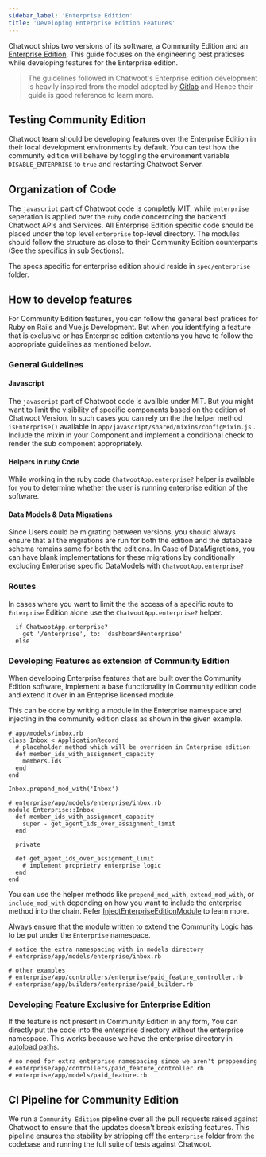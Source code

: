 ```yaml
---
sidebar_label: 'Enterprise Edition'
title: 'Developing Enterprise Edition Features'
---
```


Chatwoot ships two versions of its software, a Community Edition and an [Enterprise Edition](/product/others/enterprise-edition). This guide focuses on the engineering best praticses while developing features for the Enterprise edition.

> The guidelines followed in Chatwoot's Enterprise edition development is heavily inspired from the model adopted by [Gitlab](https://docs.gitlab.com/ee/development/ee_features.html) and Hence their guide is good reference to learn more.

## Testing Community Edition

Chatwoot team should be developing features over the Enterprise Edition in their local development environments by default.
You can test how the community edition will behave by toggling the environment variable `DISABLE_ENTERPRISE` to `true` and restarting Chatwoot Server.

## Organization of Code

The `javascript` part of Chatwoot code is completly MIT, while `enterprise` seperation is applied over the `ruby` code concerncing the backend Chatwoot APIs and Services.
All Enterprise Edition specific code should be placed under the top level `enterprise` top-level directory. The modules should follow the structure as close to their Community Edition counterparts (See the specifics in sub Sections).

The specs specific for enterprise edition should reside in `spec/enterprise` folder. 

## How to develop features

For Community Edition features, you can follow the general best pratices for Ruby on Rails and Vue.js Development.
But when you identifying a feature that is exclusive or has Enterprise edition extentions you have to follow the appropriate guidelines as mentioned below.

### General Guidelines
#### Javascript
The `javascript` part of Chatwoot code is availble under MIT. But you might want to limit the visibility of specific components based on the edition of Chatwoot Version. In such cases you can rely on the the helper method `isEnterprise()` available in `app/javascript/shared/mixins/configMixin.js` . Include the mixin in your Component and implement a conditional check to render the sub component appropriately.

#### Helpers in ruby Code
While working in the ruby code `ChatwootApp.enterprise?` helper is available for you to determine whether the user is running enterprise edition of the software.

#### Data Models & Data Migrations
Since Users could be migrating between versions, you should always ensure that all the migrations are run for both the edition and the database schema remains same for both the editions. In Case of DataMigrations, you can have blank implementations for these migrations by conditionally excluding Enterprise specific DataModels with 
`ChatwootApp.enterprise?`

### Routes
In cases where you want to limit the the access of a specific route to `Enterprise` Edition alone use the `ChatwootApp.enterprise?` helper.

```
  if ChatwootApp.enterprise?
    get '/enterprise', to: 'dashboard#enterprise'
  else
```

### Developing Features as extension of Community Edition

When developing Enterprise features that are built over the Community Edition software, Implement a base functionality in Community edition code and extend it over in an Enteprise licensed module.

This can be done by writing a module in the Enterprise namespace and injecting in the community edition class as shown in the given example.

```
# app/models/inbox.rb
class Inbox < ApplicationRecord
  # placeholder method which will be overriden in Enterprise edition
  def member_ids_with_assignment_capacity
    members.ids
  end
end

Inbox.prepend_mod_with('Inbox')
```

```
# enterprise/app/models/enterprise/inbox.rb
module Enterprise::Inbox
  def member_ids_with_assignment_capacity
    super - get_agent_ids_over_assignment_limit
  end

  private

  def get_agent_ids_over_assignment_limit
    # implement proprietry enterprise logic
  end
end

```
You can use the helper methods like `prepend_mod_with`, `extend_mod_with`, or `include_mod_with` depending on how you want to include the enterprise method into the chain. Refer [InjectEnterpriseEditionModule](https://github.com/chatwoot/chatwoot/blob/develop/config/initializers/01_inject_enterprise_edition_module.rb) to learn more.

Always ensure that the module written to extend the Community Logic has to be put under the `Enterprise` namespace.
```
# notice the extra namespacing with in models directory
# enterprise/app/models/enterprise/inbox.rb

# other examples
# enterprise/app/controllers/enterprise/paid_feature_controller.rb
# enterprise/app/builders/enterprise/paid_builder.rb

```


### Developing Feature Exclusive for Enterprise Edition

If the feature is not present in Community Edition in any form, You can directly put the code into the enterprise directory without the enterprise namespace.  This works because we have the enterprise directory in [autoload paths](https://github.com/chatwoot/chatwoot/blob/41b89014324772d8351b15936d25623f852980cb/config/application.rb#L19).

```
# no need for extra enterprise namespacing since we aren't preppending 
# enterprise/app/controllers/paid_feature_controller.rb
# enterprise/app/models/paid_feature.rb

```


## CI Pipeline for Community Edition
We run a `Community Edition` pipeline over all the pull requests raised against Chatwoot to ensure that the updates doesn't break existing features. 
This pipeline ensures the stability by stripping off the `enterprise` folder from the codebase and running the full suite of tests against Chatwoot.



